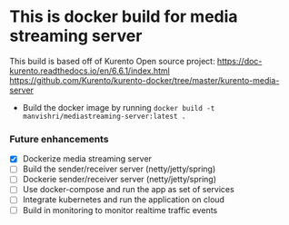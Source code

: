 # This is docker build for media streaming server

This build is based off of Kurento Open source project:
https://doc-kurento.readthedocs.io/en/6.6.1/index.html
https://github.com/Kurento/kurento-docker/tree/master/kurento-media-server

* Build the docker image by running 
`docker build -t manvishri/mediastreaming-server:latest .`

### Future enhancements
- [x] Dockerize media streaming server
- [ ] Build the sender/receiver server (netty/jetty/spring)
- [ ] Dockerie sender/receiver server (netty/jetty/spring)
- [ ] Use docker-compose and run the app as set of services
- [ ] Integrate kubernetes and run the application on cloud
- [ ] Build in monitoring to monitor realtime traffic events

